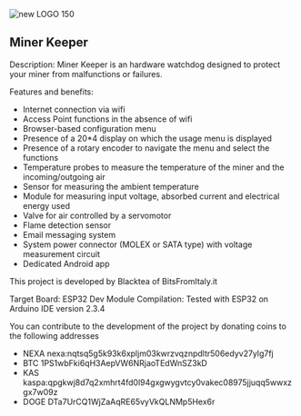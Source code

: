 
![new LOGO 150](https://github.com/user-attachments/assets/05263306-5faf-41b9-ad83-11f20b9029f3)

Miner Keeper
-----------------------

Description:
Miner Keeper is an hardware watchdog designed to protect your miner from malfunctions or failures.

Features and benefits:

- Internet connection via wifi
- Access Point functions in the absence of wifi
- Browser-based configuration menu
- Presence of a 20*4 display on which the usage menu is displayed
- Presence of a rotary encoder to navigate the menu and select the functions
- Temperature probes to measure the temperature of the miner and the incoming/outgoing air
- Sensor for measuring the ambient temperature
- Module for measuring input voltage, absorbed current and electrical energy used
- Valve for air controlled by a servomotor
- Flame detection sensor
- Email messaging system
- System power connector (MOLEX or SATA type) with voltage measurement circuit
- Dedicated Android app

This project is developed by Blacktea of BitsFromItaly.it

Target Board: ESP32 Dev Module
Compilation: Tested with ESP32 on Arduino IDE version 2.3.4

You can contribute to the development of the project by donating coins to the following addresses

- NEXA nexa:nqtsq5g5k93k6xpljm03kwrzvqznpdltr506edyv27ylg7fj
- BTC 1PS1wbFki6qH3AepVW6NRjaoTEdWnSZ3kD
- KAS kaspa:qpgkwj8d7q2xmhrt4fd0l94gxgwygvtcy0vakec08975jjuqq5wwxzgx7w09z
- DOGE DTa7UrCQ1WjZaAqRE65vyVkQLNMp5Hex6r
